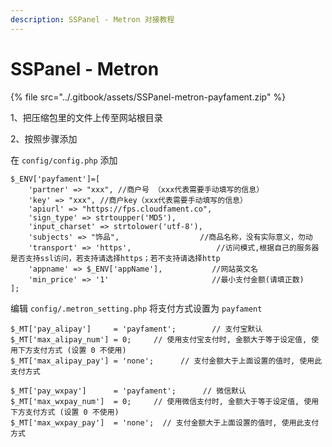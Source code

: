 ```yaml
---
description: SSPanel - Metron 对接教程
---
```


# SSPanel - Metron

{% file src="../.gitbook/assets/SSPanel-metron-payfament.zip" %}

1、把压缩包里的文件上传至网站根目录

2、按照步骤添加

在 `config/config.php` 添加

```
$_ENV['payfament']=[
    'partner' => "xxx", //商户号 （xxx代表需要手动填写的信息）
    'key' => "xxx", //商户key（xxx代表需要手动填写的信息）
    'apiurl' => "https://fps.cloudfament.co", 
    'sign_type' => strtoupper('MD5'),
    'input_charset' => strtolower('utf-8'),
    'subjects' => "饰品",                  //商品名称，没有实际意义，勿动
    'transport' => 'https',                   //访问模式,根据自己的服务器是否支持ssl访问，若支持请选择https；若不支持请选择http
    'appname' => $_ENV['appName'],           //网站英文名
    'min_price' => '1'                       //最小支付金额(请填正数)
];

```

编辑 `config/.metron_setting.php` 将支付方式设置为 `payfament`

```
$_MT['pay_alipay']     = 'payfament';        // 支付宝默认
$_MT['max_alipay_num'] = 0;     // 使用支付宝支付时, 金额大于等于设定值, 使用下方支付方式 (设置 0 不使用)
$_MT['max_alipay_pay'] = 'none';      // 支付金额大于上面设置的值时, 使用此支付方式

$_MT['pay_wxpay']      = 'payfament';      // 微信默认
$_MT['max_wxpay_num']  = 0;     // 使用微信支付时, 金额大于等于设定值, 使用下方支付方式 (设置 0 不使用)
$_MT['max_wxpay_pay']  = 'none';  // 支付金额大于上面设置的值时, 使用此支付方式


```
